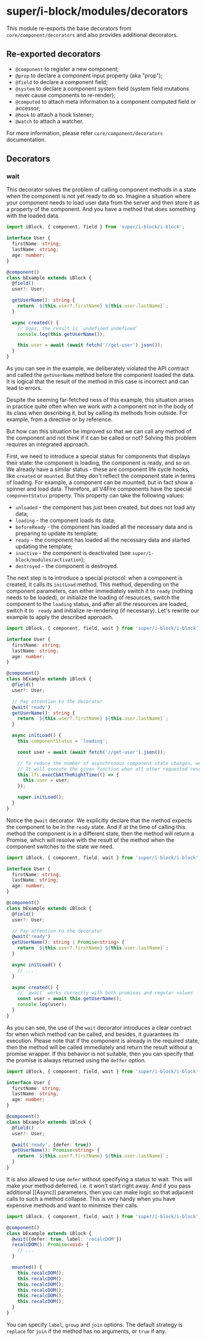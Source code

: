 # super/i-block/modules/decorators

This module re-exports the base decorators from `core/component/decorators` and also provides additional decorators.

## Re-exported decorators

* `@component` to register a new component;
* `@prop` to declare a component input property (aka "prop");
* `@field` to declare a component field;
* `@system` to declare a component system field (system field mutations never cause components to re-render);
* `@computed` to attach meta information to a component computed field or accessor;
* `@hook` to attach a hook listener;
* `@watch` to attach a watcher.

For more information, please refer `core/component/decorators` documentation.

## Decorators

### wait

This decorator solves the problem of calling component methods in a state when the component is not yet ready to do so.
Imagine a situation where your component needs to load user data from the server and then store it as a property of the component.
And you have a method that does something with the loaded data.

```typescript
import iBlock, { component, field } from 'super/i-block/i-block';

interface User {
  firstName: string;
  lastName: string;
  age: number;
}

@component()
class bExample extends iBlock {
  @field()
  user?: User;

  getUserName(): string {
    return `${this.user?.firstName} ${this.user.lastName}`;
  }

  async created() {
    // Oops, the result is `undefined undefined`
    console.log(this.getUserName());

    this.user = await (await fetch('//get-user').json());
  }
}
```

As you can see in the example, we deliberately violated the API contract and called the `getUserName` method before
the component loaded the data. It is logical that the result of the method in this case is incorrect and can lead to errors.

Despite the seeming far-fetched ness of this example, this situation arises in practice quite often when we work with a component
not in the body of its class when describing it, but by calling its methods from outside. For example, from a directive or by reference.

But how can this situation be improved so that we can call any method of the component and not think if it can be called or not?
Solving this problem requires an integrated approach.

First, we need to introduce a special status for components that displays their state: the component is loading, the component is ready,
and so on. We already have a similar status - these are component life cycle hooks, like `created` or `mounted`.
But they don't reflect the component state in terms of loading. For example, a component can be mounted, but in fact
show a spinner and load data. Therefore, all V4Fire components have the special `componentStatus` property.
This property can take the following values:

* `unloaded` - the component has just been created, but does not load any data;
* `loading` - the component loads its data;
* `beforeReady` - the component has loaded all the necessary data and is preparing to update its template;
* `ready` - the component has loaded all the necessary data and started updating the template;
* `inactive` - the component is deactivated (see `super/i-block/modules/activation`);
* `destroyed` - the component is destroyed.

The next step is to introduce a special protocol: when a component is created, it calls its `initLoad` method.
This method, depending on the component parameters, can either immediately switch it to `ready` (nothing needs to be loaded),
or initialize the loading of resources, switch the component to the `loading` status, and after all the resources are loaded,
switch it to ` ready` and initialize re-rendering (if necessary). Let's rewrite our example to apply the described approach.

```typescript
import iBlock, { component, field, wait } from 'super/i-block/i-block';

interface User {
  firstName: string;
  lastName: string;
  age: number;
}

@component()
class bExample extends iBlock {
  @field()
  user?: User;

  // Pay attention to the decorator
  @wait('ready')
  getUserName(): string {
    return `${this.user?.firstName} ${this.user.lastName}`;
  }

  async initLoad() {
    this.componentStatus = 'loading';

    const user = await (await fetch('//get-user').json());

    // To reduce the number of asynchronous component state changes, we use a special synchronization method.
    // It will execute the given function when all other requested resources (if any) have also been loaded.
    this.lfs.execCbAtTheRightTime(() => {
      this.user = user;
    });

    super.initLoad();
  }
}
```

Notice the `@wait` decorator. We explicitly declare that the method expects the component to be in the `ready` state.
And if at the time of calling this method the component is in a different state, then the method will return a Promise,
which will resolve with the result of the method when the component switches to the state we need.

```typescript
import iBlock, { component, field, wait } from 'super/i-block/i-block';

interface User {
  firstName: string;
  lastName: string;
  age: number;
}

@component()
class bExample extends iBlock {
  @field()
  user?: User;

  // Pay attention to the decorator
  @wait('ready')
  getUserName(): string | Promise<string> {
    return `${this.user?.firstName} ${this.user.lastName}`;
  }

  async initLoad() {
    // ...
  }

  async created() {
    // `await` works correctly with both promises and regular values
    const user = await this.getUserName();
    console.log(user);
  }
}
```

As you can see, the use of the `wait` decorator introduces a clear contract for when which method can be called, and besides,
it guarantees its execution. Please note that if the component is already in the required state, then the method will be called immediately and
return the result without a promise wrapper. If this behavior is not suitable, then you can specify that the promise is always returned
using the `deffer` option.

```typescript
import iBlock, { component, field, wait } from 'super/i-block/i-block';

interface User {
  firstName: string;
  lastName: string;
  age: number;
}

@component()
class bExample extends iBlock {
  @field()
  user?: User;

  @wait('ready', {defer: true})
  getUserName(): Promise<string> {
    return `${this.user?.firstName} ${this.user.lastName}`;
  }
}
```

It is also allowed to use `defer` without specifying a status to wait. This will make your method deferred, i.e. it won't start right away.
And if you pass additional [[Async]] parameters, then you can make logic so that adjacent calls to such a method collapse.
This is very handy when you have expensive methods and want to minimize their calls.

```typescript
import iBlock, { component, field, wait } from 'super/i-block/i-block';

@component()
class bExample extends iBlock {
  @wait({defer: true, label: 'recalcDOM'})
  recalcDOM(): Promise<void> {
    // ...
  }

  mounted() {
    this.recalcDOM();
    this.recalcDOM();
    this.recalcDOM();
    this.recalcDOM();
    this.recalcDOM();
    this.recalcDOM();
  }
}
```

You can specify `label`, `group` and `join` options. The default strategy is `replace` for `join` if the method has no arguments,
or `true` if any.
